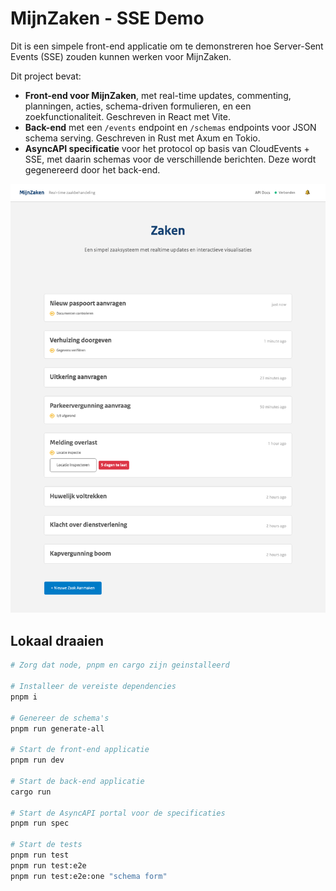# MijnZaken - SSE Demo

Dit is een simpele front-end applicatie om te demonstreren hoe Server-Sent Events (SSE) zouden kunnen werken voor MijnZaken.

Dit project bevat:

- **Front-end voor MijnZaken**, met real-time updates, commenting, planningen, acties, schema-driven formulieren, en een zoekfunctionaliteit. Geschreven in React met Vite.
- **Back-end** met een `/events` endpoint en `/schemas` endpoints voor JSON schema serving. Geschreven in Rust met Axum en Tokio.
- **AsyncAPI specificatie** voor het protocol op basis van CloudEvents + SSE, met daarin schemas voor de verschillende berichten. Deze wordt gegenereerd door het back-end.

![Screenshot](screenshot.png)

## Lokaal draaien

```sh
# Zorg dat node, pnpm en cargo zijn geinstalleerd

# Installeer de vereiste dependencies
pnpm i

# Genereer de schema's
pnpm run generate-all

# Start de front-end applicatie
pnpm run dev

# Start de back-end applicatie
cargo run

# Start de AsyncAPI portal voor de specificaties
pnpm run spec

# Start de tests
pnpm run test
pnpm run test:e2e
pnpm run test:e2e:one "schema form"
```
